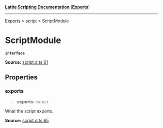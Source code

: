 [**Latite Scripting Documentation**](../../README.md) ([**Exports**](../../exports.md))

---

[Exports](../../exports.md) > [script](../index.md) > ScriptModule

# ScriptModule

**`Interface`**

**Source:** [script.d.ts:61](https://github.com/LatiteScripting/latitescripting.github.io/blob/5c29411/definitions/script.d.ts#L61)

## Properties

### exports

> **exports**: `object`

What the script exports.

**Source:** [script.d.ts:65](https://github.com/LatiteScripting/latitescripting.github.io/blob/5c29411/definitions/script.d.ts#L65)

